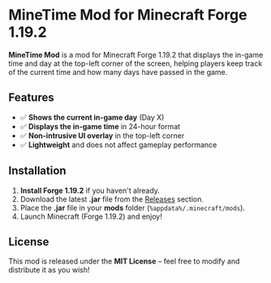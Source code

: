 # MineTime Mod for Minecraft Forge 1.19.2

**MineTime Mod** is a mod for Minecraft Forge 1.19.2 that displays the in-game time and day at the top-left corner of the screen, helping players keep track of the current time and how many days have passed in the game.

## Features

- ✅ **Shows the current in-game day** (Day X)
- ✅ **Displays the in-game time** in 24-hour format
- ✅ **Non-intrusive UI overlay** in the top-left corner
- ✅ **Lightweight** and does not affect gameplay performance

## Installation

1. **Install Forge 1.19.2** if you haven't already.
2. Download the latest **.jar** file from the [Releases](https://github.com/Puxpui/Minecraft-Mod-MineTime-for-1.19.2/releases/tag/MinecraftMod) section.
3. Place the **.jar** file in your **mods** folder (`%appdata%/.minecraft/mods`).
4. Launch Minecraft (Forge 1.19.2) and enjoy!

## License

This mod is released under the **MIT License** – feel free to modify and distribute it as you wish!
